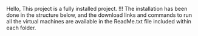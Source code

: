 Hello, 
   This project is a fully installed project. !!!  The installation has been done in the structure below, and the download links and commands to run all the virtual machines are available in the ReadMe.txt file included within each folder.
